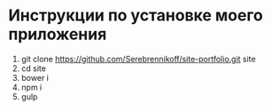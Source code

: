 # Инструкции по установке моего приложения

1. git clone https://github.com/Serebrennikoff/site-portfolio.git site
2. cd site
3. bower i
4. npm i
5. gulp
